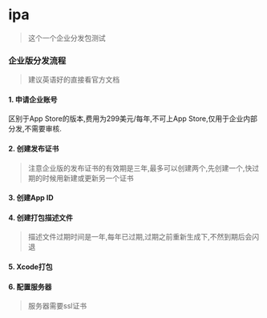 # ipa
> 这个一个企业分发包测试
###  企业版分发流程

> 建议英语好的直接看官方文档


#### 1. 申请企业账号
区别于App Store的版本,费用为299美元/每年,不可上App Store,仅用于企业内部分发,不需要审核.

#### 2. 创建发布证书
>注意企业版的发布证书的有效期是三年,最多可以创建两个,先创建一个,快过期的时候用新建或更新另一个证书

#### 3. 创建App ID

#### 4. 创建打包描述文件
> 描述文件过期时间是一年,每年已过期,过期之前重新生成下,不然到期后会闪退

#### 5. Xcode打包

#### 6. 配置服务器
> 服务器需要ssl证书

